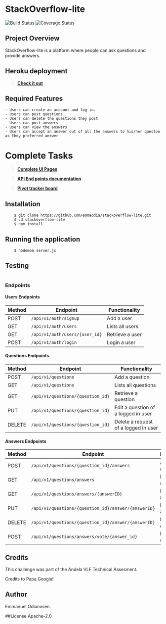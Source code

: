 # StackOverflow-lite
[![Build Status](https://travis-ci.org/emmaodia/stackoverflow-lite.svg?branch=master)](https://travis-ci.org/emmaodia/stackoverflow-lite) [![Coverage Status](https://coveralls.io/repos/github/emmaodia/stackoverflow-lite/badge.svg)](https://coveralls.io/github/emmaodia/stackoverflow-lite)

## Project Overview
StackOverflow-lite is a platform where people can ask questions and provide answers.

## Heroku deployment
> **[Check it out](https://emma-stackoverflow-lite.herokuapp.com/)**

## Required Features
    - Users can create an account and log in.
    - Users can post questions.
    - Users can delete the questions they post
    - Users can post answers
    - Users can view the answers
    - Users can accept an answer out of all the answers to his/her queston as they preferred answer


#  Complete Tasks
 > **[Complete UI Pages](https://emma-stackoverflow-lite-ui.herokuapp.com/)**

 >  **[API End points documentation](https://stackoverflowlite2.docs.apiary.io/#reference)**

 >  **[Pivot tracker board](https://www.pivotaltracker.com/n/projects/2193928)**


## Installation

```
    $ git clone https://github.com/emmaodia/stackoverflow-lite.git
    $ cd stackoverflow-lite
    $ npm install
```
## Running the application
```
    $ nodemon server.js
```

## Testing
```

```

### Endpoints

#### Users Endpoints

Method | Endpoint | Functionality
--- | --- | ---
POST | `/api/v1/auth/signup` | Add a user
GET | `/api/v1/auth/users` | Lists all users
GET | `/api/v1/auth/users/{user_id}` | Retrieve a user
POST | `/api/v1/auth/login` | Login a user

#### Questions Endpoints

Method | Endpoint | Functionality
--- | --- | ---
POST | `/api/v1/questions` | Add a question
GET | `/api/v1/questions` | Lists all questions
GET | `/api/v1/questions/{question_id}` | Retrieve a question
PUT | `/api/v1/questions/{question_id}` | Edit a question of a logged in user
DELETE | `/api/v1/questions/{question_id}` | Delete a request of a logged in user

#### Answers Endpoints

Method | Endpoint | Functionality
--- | --- | ---
POST | `/api/v1/questions/{question_id}/answers` | Add an answer
GET | `/api/v1/questions/answers` | Lists all answers
GET | `/api/v1/questions/answers/{answerID}` | Retrieve an answer
PUT | `/api/v1/questions/{question_id}/answer/{answerID}` | Edit an answer
DELETE | `/api/v1/questions/{question_id}/answer/{answerID}` | Delete an answer
POST | `/api/v1/questions/answers/vote/{answer_id}` | Mark answer as prefared


## Credits
This challenge was part of the Andela VLF Technical Assesment.

Credits to Papa Google!

## Author
Emmanuel Odianosen.

##License
Apache-2.0
